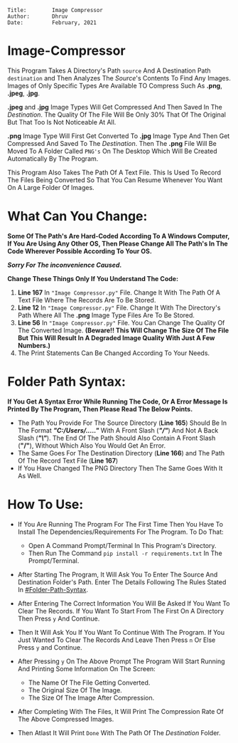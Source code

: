 ```
Title:        Image Compressor
Author:       Dhruv   
Date:         February, 2021
```

# Image-Compressor
This Program Takes A Directory's Path `source` And A Destination Path `destination` and Then Analyzes The *Source*'s Contents To Find Any Images. Images of Only Specific Types Are Available TO Compress Such As **.png**, **.jpeg**, **.jpg**.

**.jpeg** and **.jpg** Image Types Will Get Compressed And Then Saved In The *Destination*. The Quality Of The File Will Be Only 30% That Of The Original But That Too Is Not Noticeable At All.

**.png** Image Type Will First Get Converted To **.jpg** Image Type And Then Get Compressed And Saved To The *Destination*. Then The **.png** File Will Be Moved To A Folder Called `PNG's` On The Desktop Which Will Be Created Automatically By The Program.

This Program Also Takes The Path Of A Text File. This Is Used To Record The Files Being Converted So That You Can Resume Whenever You Want On A Large Folder Of Images.

# What Can You Change:
  **Some Of The Path's Are Hard-Coded According To A Windows Computer, If You Are Using Any Other OS, Then Please Change All The Path's In The Code Wherever Possible According To Your OS.** 

  ***Sorry For The inconvenience Caused.***

  **Change These Things Only If You Understand The Code:**

  1. **Line 167** In `"Image Compressor.py"` File. Change It With The Path Of A Text File Where The Records Are To Be Stored.
  2. **Line 12** In `"Image Compressor.py"` File. Change It With The Directory's Path Where All The **.png** Image Type Files Are To Be Stored.
  3. **Line 56** In `"Image Compressor.py"` File. You Can Change The Quality Of The Converted Image. **(Beware!! This Will Change The Size Of The File But This Will Result In A Degraded Image Quality With Just A Few Numbers.)**
  4. The Print Statements Can Be Changed According To Your Needs.

# Folder Path Syntax:
**If You Get A Syntax Error While Running The Code, Or A Error Message Is Printed By The Program, Then Please Read The Below Points.**
- The Path You Provide For The Source Directory (**Line 165**) Should Be In The Format ***"C:/Users/....."*** With A Front Slash (***"/"***) And Not A Back Slash (***"\\"***). The End Of The Path Should Also Contain A Front Slash (**"/"**), Without Which Also You Would Get An Error.
- The Same Goes For The Destination Directory (**Line 166**) and The Path Of The Record Text File (**Line 167**)
- If You Have Changed The PNG Directory Then The Same Goes With It As Well.

# How To Use:
- If You Are Running The Program For The First Time Then You Have To Install The Dependencies/Requirements For The Program. To Do That:
  - Open A Command Prompt/Terminal In This Program's Directory.
  - Then Run The Command `pip install -r requirements.txt` In The Prompt/Terminal.

- After Starting The Program, It Will Ask You To Enter The Source And Destination Folder's Path. Enter The Details Following The Rules Stated In [#Folder-Path-Syntax](#folder-path-syntax).
- After Entering The Correct Information You Will Be Asked If You Want To Clear The Records. If You Want To Start From The First On A Directory Then Press `y` And Continue.
- Then It Will Ask You If You Want To Continue With The Program. If You Just Wanted To Clear The Records And Leave Then Press `n` Or Else Press `y` and Continue.
- After Pressing `y` On The Above Prompt The Program Will Start Running And Printing Some Information On The Screen:
  - The Name Of The File Getting Converted.
  - The Original Size Of The Image.
  - The Size Of The Image After Compression.
- After Completing With The Files, It Will Print The Compression Rate Of The Above Compressed Images.
- Then Atlast It Will Print `Done` With The Path Of The *Destination* Folder.
